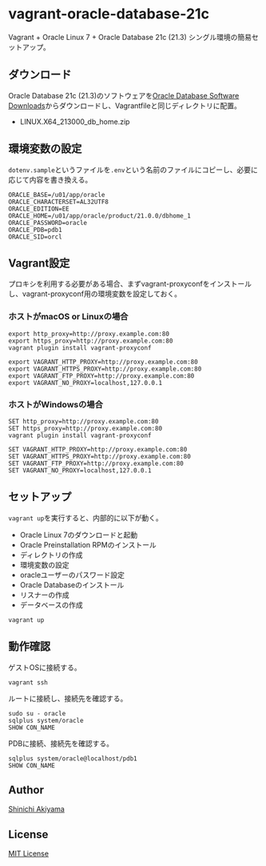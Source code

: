 vagrant-oracle-database-21c
===========================

Vagrant + Oracle Linux 7 + Oracle Database 21c (21.3) シングル環境の簡易セットアップ。

ダウンロード
------------

Oracle Database 21c (21.3)のソフトウェアを[Oracle Database Software Downloads](https://www.oracle.com/database/technologies/oracle-database-software-downloads.html)からダウンロードし、Vagrantfileと同じディレクトリに配置。

* LINUX.X64_213000_db_home.zip

環境変数の設定
--------------

`dotenv.sample`というファイルを`.env`という名前のファイルにコピーし、必要に応じて内容を書き換える。

```shell
ORACLE_BASE=/u01/app/oracle
ORACLE_CHARACTERSET=AL32UTF8
ORACLE_EDITION=EE
ORACLE_HOME=/u01/app/oracle/product/21.0.0/dbhome_1
ORACLE_PASSWORD=oracle
ORACLE_PDB=pdb1
ORACLE_SID=orcl
```

Vagrant設定
-----------

プロキシを利用する必要がある場合、まずvagrant-proxyconfをインストールし、vagrant-proxyconf用の環境変数を設定しておく。

### ホストがmacOS or Linuxの場合 ###

```console
export http_proxy=http://proxy.example.com:80
export https_proxy=http://proxy.example.com:80
vagrant plugin install vagrant-proxyconf

export VAGRANT_HTTP_PROXY=http://proxy.example.com:80
export VAGRANT_HTTPS_PROXY=http://proxy.example.com:80
export VAGRANT_FTP_PROXY=http://proxy.example.com:80
export VAGRANT_NO_PROXY=localhost,127.0.0.1
```

### ホストがWindowsの場合 ###

```console
SET http_proxy=http://proxy.example.com:80
SET https_proxy=http://proxy.example.com:80
vagrant plugin install vagrant-proxyconf

SET VAGRANT_HTTP_PROXY=http://proxy.example.com:80
SET VAGRANT_HTTPS_PROXY=http://proxy.example.com:80
SET VAGRANT_FTP_PROXY=http://proxy.example.com:80
SET VAGRANT_NO_PROXY=localhost,127.0.0.1
```

セットアップ
------------

`vagrant up`を実行すると、内部的に以下が動く。

* Oracle Linux 7のダウンロードと起動
* Oracle Preinstallation RPMのインストール
* ディレクトリの作成
* 環境変数の設定
* oracleユーザーのパスワード設定
* Oracle Databaseのインストール
* リスナーの作成
* データベースの作成

```console
vagrant up
```

動作確認
--------

ゲストOSに接続する。

```console
vagrant ssh
```

ルートに接続し、接続先を確認する。

```console
sudo su - oracle
sqlplus system/oracle
SHOW CON_NAME
```

PDBに接続、接続先を確認する。

```console
sqlplus system/oracle@localhost/pdb1
SHOW CON_NAME
```

Author
------

[Shinichi Akiyama](https://github.com/shakiyam)

License
-------

[MIT License](https://opensource.org/licenses/MIT)
